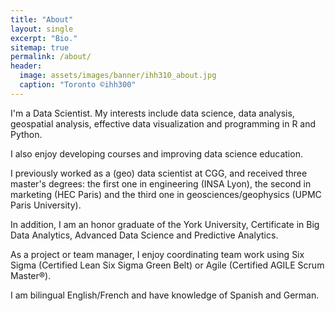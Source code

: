 ```yaml
---
title: "About"
layout: single
excerpt: "Bio."
sitemap: true
permalink: /about/
header:
  image: assets/images/banner/ihh310_about.jpg
  caption: "Toronto ©ihh300"
---
```


I'm a Data Scientist. My interests include data science, data analysis, geospatial analysis, effective data visualization and programming in R and Python.

I also enjoy developing courses and improving data science education.

I previously worked as a (geo) data scientist at CGG, and received three master's degrees: the first one in engineering (INSA Lyon), the second in marketing (HEC Paris) and the third one in geosciences/geophysics (UPMC Paris University).

In addition, I am an honor graduate of the York University, Certificate in Big Data Analytics, Advanced Data Science and Predictive Analytics.

As a project or team manager, I enjoy coordinating team work using Six Sigma (Certified Lean Six Sigma Green Belt) or Agile (Certified AGILE Scrum Master®).

I am bilingual English/French and have knowledge of Spanish and German.
